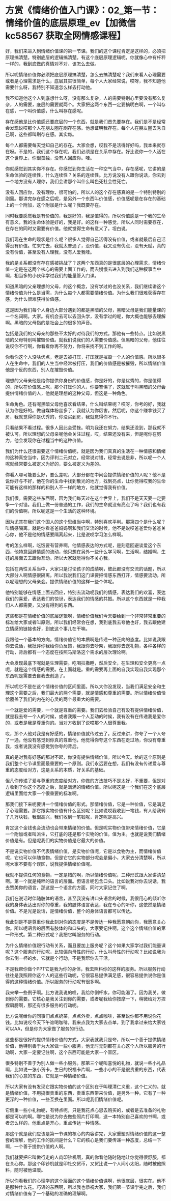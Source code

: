 # 方赏《情绪价值入门课》：02_第一节：情绪价值的底层原理_ev【加微信 kc58567 获取全网情感课程】

好，我们来进入到情绪价值课的第一节课。我们的这个课程肯定是这样的，必须把原理搞清楚。特别底层的逻辑搞清楚。有这个底层原理逻辑呢，你就像心中有杆秤一样的，我到底做的真情对不对，该怎么去做。

所以呢情绪价值你必须把底层原理搞清楚，怎么去搞清楚呢？我们来看人心理需要或者是心理需求是什么，底层其实很简单，每个人大家经常说，哎呀，我不知道他需要什么呀，我特别不知道怎么样去打动他。

我不知道他这个人到底想什么呀，没有那么复杂，人的需要特别心里要没有那么复杂，人的需要，底层的需要就两个。大家把这两个东西一定要搞明白啊，一个叫存在感，一个叫价值感，什么叫存在感呢。

存在感他是比价值感还要底层的一个东西，就是我们首先要存在。我们是不是经常会发现说哎那个人在朋友圈在刷存在感。他想证明我存在。每个人在朋友圈去秀自己啊，这些都叫刷存在感。其实每。

每个人都需要每天觉知自己的存在。大家会想，哎我不是活得好好吗，我本来就存在呀。不是的，我们这个存在呢，我们必须是在关系中存在。好比说你一个人活在这个世界上，你很孤独，没有人回应你。哇。

你就感觉到其实你不存在。你感觉到你生活在一种空气当中，存在感呢，它讲的是生命体验的连续性，什么连续性？关系的连续性。比方说没有人跟你说话，你去到一个地方没有人理你，我们会讲那个叫什么叫色死社会性死亡。

没有人回应你，没有理你，很可怕的，所以人的这个存在感真的是一个特别特别的刚需。那讲完存在感之后呢，是另外一个东西叫价值感，价值感呢是在存在的基础上的一个附加，这个附加是什么呢？我既要存在。

同时我要感觉我是有价值的，我是好的，我是值得的，所以价值感是一个我的生命有意义，我的生命体验是好的，我是好。的这样一种感觉，所以人同时需要存在，在存在的同时又需要有价值。他就觉得生命有意义了。坦白说。

我们现在生命的现状是什么呢？很多人觉得自己活得没有价值，或者就最后自己活得没有价值。忙来忙去，我就太普通了，没价值，我又没有优点，没有天赋，真的没有价值，甚至没有人理我，没有人爱我哇。

我的是关系都没有存在感被挑战了？这两个东西真的是很底层的心理需求，情绪价值一定是在这两个核心的需要上面工作的，而去慢慢去进入到我们这种叙事当中啊，相当多的小伙伴学过我们的能量管入门课。

知道黑暗的父亲理想的父母，的这个概念，没有学过的也没关系，我们继续讲这个情绪价值为什么是当需，为什么每个人都需要情绪价值。为什么我们很难获得存在感，为什么很难获得价值感。

这是因为我们每个人身边大部分遇到的都是黑暗的父母，黑暗父母是我们能量课的一个名词啊。大家。有机会去可以去回头学，没有学过的呢，你大概也能够去理解啊。黑暗的父母指的是社会上的很多的声音。

包括是我们的父母亲的那些不太好的对待我们的方式。那他有一些特点。比如说黑暗的父母特别叫摧毁价值。就我们说我们的人需要价值感。但黑暗的父母，他往往说哎你不行啊，你看看你再不努力，你将来找不到工作的呀。

你看你这个人没啥优点，老是去被打压，打压就是摧毁一个人的价值感。所以很多人在生命中，我们的人生当中经常被打压，我们的价值感是被摧毁，所以情绪价值他是个反的东西，别人在摧毁价值。

理想的父母亲他是给你提供你身份的价值感，你是好的，你是优秀的，你是值得的，所以在价值感上呢，那个打压你的人，你要警惕了，这就属于叫黑暗的父母会提供情绪价值的人，他就是理想的这种父母，但这是一种角色。

生命角色。还有呢黑暗父母他喜欢看结果，什么叫结果呢？哎呀，你考的好，我就认为你是好的。做自媒体粉丝多了，我就认为你厉害。然后呢，你这个赚拿钱买了房，我就觉得你是优秀的，你没买到房，我就觉得你不行。

只看结果不看过程。很多人因此会受挫。明为我还在努力，结果还没到，那我就不被认可。所以理想的父母亲呢他会关注过程，哎，结果还没有来，但是呢你在努力，他会发现你在过程当中的这种价值。

我们为什么还很需要这个情绪价值呢，就是因为我们真真的生活在一种情感和情绪的这种真空当中，因为评判二元对立，经常说对错，经常去说是非，所以呢一个人呢就经常要么被定义为好的，要么被定义为差的。

你看人哪可能要么好，要么差呢，大部分都在中间会提供情绪价值的人呢？他不是说你好与不好，他在你的生命中找到散光的地方，找到亮点，让你觉得哎我的生命可能有这样的那样的和别人不一样的地方，他就觉得我有价值。

我们很。需要这些东西啊，因为我们每天过在这个世界上，我们不是天天要一定要争一个对错。我们上做一份普通的工作，我们的生命就没有亮点了吗？我们也有我们的价值啊，所以呢这是一个生活的这种环境。

因为尤其在我们这个国人的这个思维当中啊，特别喜欢平判。那第四个是什么呢？叫情感隔离。就是你看爸爸妈妈啊和我们交流的时候，他不是说哎爸爸爱你爸爸关心你，他不是他的情感要隔离起来，比是说哎学习怎么样啊。

考的怎么样啊，吃饭要有营养啊，他情感表达的方式呢，是刻意回避谈爱这个东西，他特意回避情感的流动，他只想在另外一些什么学习啊，生活啊，结婚啊，生娃的层面去去跟你互动。所以大家就觉得你不关心我。

包括在两性关系当中，大家只是讨论孩子的成绩啊，彼此都没有交流的话题，所以大部分人啊情感很隔离。所以我说我们这门课要把情感东西打开，情感要流动。所以呢理想的父母亲会。提供情绪价值的这样一些个体呢。

他特别能够在情感上面去回应，特别去流动呃我们的情感，表达我们的欢喜，表达我们的喜爱，表达我们的惊讶，表达我们的情感的共振。所以这个东西就是一种我们人人都需要，又没有得到的东西。

这些都是在情绪价值的底层逻辑啊，情绪价值我们今天要给到一个非常非常重要的标准给大家或者叫原则。所以我们经常会在想，我到底我去夸他也好，我去跟他建立情感的链接也好，到底这个事儿在干嘛。

我跟他一个基本的方向，情绪价值它的本质啊是传递一种正向的态度。比如说我跟你去说话，我批评你我给你负反馈，我跟你去吵架，我跟你去送礼物，各种各样的行动，背后都有一个态度在按照马斯洛这个需求的层次理论啊。

大会发现最底下呢就是生理需要。吃喝拉撒睡，然后安全，在生理和安全更高一点呢，就是这个情感的需要。在上面就是。重的需要再上面的自我实现自我实现那个东西呢是需要去自我去创造了。

所以呢它不是在这个情绪价值的区间里面。所以大你没发现，当我们满足安全和生理这个需要之后，我们最大的两个需要，就是情感和尊重的需要。所以情绪价值恰恰覆盖了我们的内在的心灵的两个最重大的需要。

一个就是爱的需要，一个就是尊重的需要。我们去检验自己有没有提供情绪价值，就是我去夸一个人的时候，或者我跟一个人互动的时候，我有没有在传递我是爱你的，或者是我是尊重你的。当对方收到了说哎那个人很尊重我。

哎，那个人他对我是有好感的，情绪价值就传过去了。反过来讲，你夸了一个人夸了一通，他没有感觉到你真的尊重他，他觉得你夸这个东西在走过场，你没有尊重我，或者说我没有感觉到你夸的背后。

真的是对我有好感的那对不起，你没有提供情绪价值。所以今天。给的这个原则是我们整个七节课里面最重要的一个原则。我们永远要在想，我们有没有传递爱与尊重的态度给对方，这是关系的本质，好关系的基础。

但凡你传递了爱与尊重的态度给对方，你做的方法技巧不是太好，不重要，但是对方收到了你这个态度之后，就是满满的情绪价值。所以呢这是一个我们在这个底层逻辑里面给大家一个很重要的标准啊。

那我们接下来呢要讲一个情绪价值的形式。那情绪价值，它是一种价值，它是满足了心理需要。那它跟实物价值有什么区别呢？比如说哎我收到一笔钱，有人给我转了几万块钱，我很高兴，我们收到一笔钱呢，肯定呢是高兴。

肯定这个金钱也会流动也会带来情绪的价值。但是呢实物价值带来情绪价值，它是一个附加或者叫派生，它打底的还是那个实物的价值。值为主。也就是说我们情绪价值是有。但是呢我们的实物价值是它最大的价值。

不是说实物价值不代表情绪价值，是实物价值呢，它是以食物为主，而情绪价值呢，它也可以伴随食物。但是它它的实物部分呢会是偏小，大家去分清楚啊，所以呢大家不要有个误区，说我提供情绪价值呢。

我就不提供任何的食物，一定是错的啊，所以情绪价值呢，三种形式跟大家讲清楚啊。第一个就是纯粹的语言的层面。但语言呢包含口头。比如说我对你去说话，我去赞美你的语言，那这是一个语言的方面，同时大家记住了啊。

我们在说话时伴随肢体的语言，甚至我没有讲口头语言的时候，我很用心的倾听你我的身体表达出对你的尊重，我的肢体语言表达，我在专心的听你，这依然是情绪价值。不是光是说话，是情绪价值，整个的身体语言都可以传达。

我此刻是不是尊重你我此刻对你的态度是不是传达一种我愿意朝向你，我愿意关心你。所以呢语言的层面有肢体的和口头的，大家要记住啊，这个这个情绪价值的第一种形式。第二种形式呢？我把它叫服务的行动。

为什么情绪价值跟行动有关系，而且要加上服务呢？这个如果大家学过我们能量课呢？这个服务的行动呢，比较偏向母性的行动，什么叫母性的行动呢？比如说我为你去倒一杯的水，它就是个行动，不是我帮你去干活。

不是我帮你做个PPT它是我为你的身体，我去照料你的这样的服务。所以服务行动往往是我照顾你这个人的这些行动呢，它很容易提供满足感，很容易提供说你是值得的这种情绪价值。所以服务的行动呢有很多啊。

我来举一些例子啊。比方说我说的哎，我给你倒杯水，你可能渴了。因为我关。做到你的需要。它核心是我关注到你的需要，或者呢我给你按摩一下，稍微给对方捏捏肩膀啊，那还有很多服务的行动呢。

比方说呢给你的同事们点点奶茶，点点外卖，点点咖啡，甚至说你都不用说你花钱。比如说哎今天下午谁喝咖啡，我来点我为大家去点单，到了我拿过来给大家钱可以AA，但是你为大家做了服务的行动。

这些都是很好的提供情绪价值的方式，大家表就我只是夸，所以一个善于提供情绪价值，他特别善于为大家做一些小服务，他无时无刻都在关心这个人所以服务的行动啊，大家一定要记住啊，这个东西可能是大家一个盲区。

很多特别不善于为别人做一些小服务。那第三个呢叫喜悦的礼物，就说一些小礼品啊，比如说一张小贺卡，生日的祝福卡片啊，一些小小的不是很贵重的东西，代表我们的心意的东西，它就是一种情绪价值。

所以大家有没有发现它跟实物价值的这个区别在于叫理清仁义重，这个仁义的。就是情绪价值，不用搞很贵重的东西，贵重东西带来价值，是另外一种。它有了一种更深的一种价值，一些互换在里面。所以呢我们情绪价值呢。

它侧重一些小礼物呃，有特点呢，只是我花点心思去购买的，或者是去准备的礼物都是可以的啊。哪怕是说为你去做些照片打印啊，送一本特别自己喜欢的书啊，或者怎么样的，他重点是开心，重点传达一种情感。

那这个就是我们应该是第一节课的核心的内容讲完，大家重塑对情绪价值的这一整套的理解，他的工作的区间是什么？它的核心是我们要传递一种态度，总结一下啊，一个善于提供价值的人啊。

我们就要把它叫做行走的人肉印钞机啊，真的你看他随时随地让你觉得很舒服，都在关心你。那这个印钞机就是印社交货币，又货比说一个人间小太阳，随时被他照料，随时被他温暖。

所以你看我们的心理学的这个层面的这个情绪价值课啊，他很底层，很实在。他不是那种什么花。巧语的东西啊，所以我也恭祝大家，我们第一节课学完之后，我们对情绪价值有了一个基础的准确的理解啊。

